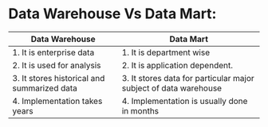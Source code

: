 # Data Warehouse Vs Data Mart:


|   Data Warehouse                     |   Data Mart           |
|  -----                               |       ----            |
|1. It is enterprise data              | 1. It is department wise |
|2. It is used for analysis             | 2. It is application dependent. |
|3. It stores historical and summarized data   | 3. It stores data for particular major subject of data warehouse
|4. Implementation takes years          |   4. Implementation is usually done in months |

